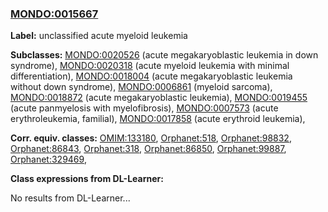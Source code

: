
### [MONDO:0015667](http://purl.obolibrary.org/obo/MONDO_0015667)
**Label:** unclassified acute myeloid leukemia

**Subclasses:** [MONDO:0020526](http://purl.obolibrary.org/obo/MONDO_0020526) (acute megakaryoblastic leukemia in down syndrome), [MONDO:0020318](http://purl.obolibrary.org/obo/MONDO_0020318) (acute myeloid leukemia with minimal differentiation), [MONDO:0018004](http://purl.obolibrary.org/obo/MONDO_0018004) (acute megakaryoblastic leukemia without down syndrome), [MONDO:0006861](http://purl.obolibrary.org/obo/MONDO_0006861) (myeloid sarcoma), [MONDO:0018872](http://purl.obolibrary.org/obo/MONDO_0018872) (acute megakaryoblastic leukemia), [MONDO:0019455](http://purl.obolibrary.org/obo/MONDO_0019455) (acute panmyelosis with myelofibrosis), [MONDO:0007573](http://purl.obolibrary.org/obo/MONDO_0007573) (acute erythroleukemia, familial), [MONDO:0017858](http://purl.obolibrary.org/obo/MONDO_0017858) (acute erythroid leukemia), 

**Corr. equiv. classes:** [OMIM:133180](http://purl.obolibrary.org/obo/OMIM_133180), [Orphanet:518](http://www.orpha.net/ORDO/Orphanet_518), [Orphanet:98832](http://www.orpha.net/ORDO/Orphanet_98832), [Orphanet:86843](http://www.orpha.net/ORDO/Orphanet_86843), [Orphanet:318](http://www.orpha.net/ORDO/Orphanet_318), [Orphanet:86850](http://www.orpha.net/ORDO/Orphanet_86850), [Orphanet:99887](http://www.orpha.net/ORDO/Orphanet_99887), [Orphanet:329469](http://www.orpha.net/ORDO/Orphanet_329469), 

**Class expressions from DL-Learner:**

No results from DL-Learner...



